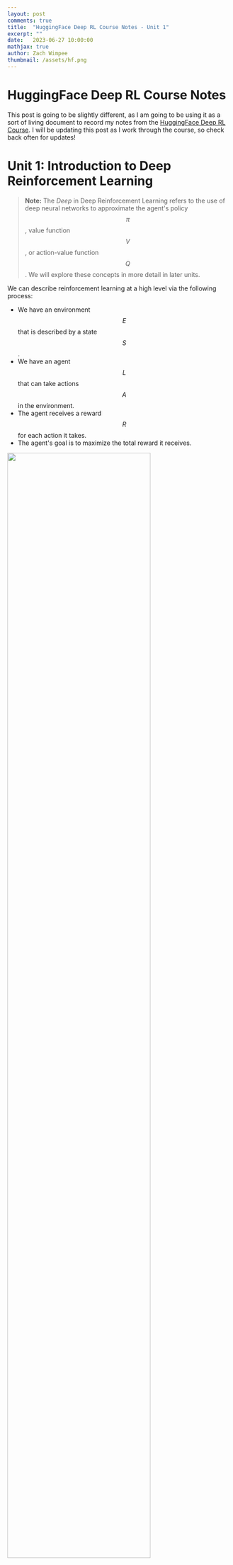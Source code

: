 ```yaml
---
layout: post
comments: true
title:  "HuggingFace Deep RL Course Notes - Unit 1"
excerpt: ""
date:   2023-06-27 10:00:00
mathjax: true
author: Zach Wimpee
thumbnail: /assets/hf.png
---
```


# HuggingFace Deep RL Course Notes
This post is going to be slightly different, as I am going to be using it as a sort of living document to record my notes from the [HuggingFace Deep RL Course](https://huggingface.co/course/chapter1). I will be updating this post as I work through the course, so check back often for updates!

# Unit 1: Introduction to Deep Reinforcement Learning

> **Note:** The *Deep* in Deep Reinforcement Learning refers to the use of deep neural networks to approximate the agent's policy $$ \pi$$ , value function $$ V$$ , or action-value function $$ Q$$ . We will explore these concepts in more detail in later units.

We can describe reinforcement learning at a high level via the following process:
- We have an environment $$ E$$ that is described by a state $$ S$$ .
- We have an agent $$ L$$ that can take actions $$ A$$ in the environment.
- The agent receives a reward $$ R$$ for each action it takes.
- The agent's goal is to maximize the total reward it receives.

<div class="imgcap_noborder">
<img src="/assets/rl-process.jpg" width="80%">
</div>


More formally, we can say that an agent first receives an observation $$ s_0$$  from the environment. The agent then takes an action $$ a_0$$  based on the observation $$ s_0$$ . The environment then transitions to a new state $$ s_1$$ and returns a reward $$ r_1$$ to the agent. This process repeats until the agent reaches a terminal state.

We can further formalize this even further with the following definitions:

## Definitions

### Environment
An environment $$ E$$  is .

It can be described by a by a state $$ s_t$$ at time $$ t$$ :

$$ 
s_t \in S
$$ 

### Agent
An agent $$ L$$ is an entity that exists within and interacts with the environment $$ E $$ . Roughly speaking, the agent $$ L$$ is the entity that is trying to solve the RL problem. The agent $$ L$$ is described by a policy $$ \pi$$ and takes actions $$ a_t$$ in the environment $$ E$$. 

More formally, the agent is described by a policy $$ \pi$$ that maps states to actions:

$$ 
L: S \rightarrow A
$$ 

That is, given some observation about the current state $$ s_t$$ , the agent $$ L$$ will return an action $$ a_t$$ . This choice is determined by the agent's policy $$ \pi$$ .


### Policy
A policy $$ \pi$$ is a function that maps states to actions:

$$ 
\pi: S \rightarrow A
$$ 

That is, given some observation about the current state $$ s_t$$ , the policy $$ \pi$$ will return an action $$ a_t$$ . This choice is determined by the agent's policy $$ \pi$$ .

<div class="imgcap_noborder">
<img src="/assets/policy.jpg" width="80%">
</div>

### Reward
A reward$$ r_t$$ is a scalar value that the agent receives after taking an action $$ a_t$$ :

$$ 
r_t \in R
$$ 

That is, given some action $$ a_t$$ , the agent $$ L$$ will receive a reward $$ r_t$$ from the environment $$ E$$ .

### Return
The return $$ R_t$$ is the sum of the rewards that the agent receives after taking an action $$ a_t$$ :

$$ 
R_t = r_t + r_{t+1} + r_{t+2} + \cdots
$$ 

That is, given some action $$ a_t$$ , the agent $$ L$$ will receive a reward $$ r_t$$ from the environment $$ E$$ . The agent will then take another action $$ a_{t+1}$$ and receive a reward $$ r_{t+1}$$ from the environment $$ E$$ . This process repeats until the agent reaches a terminal state. The return at a given time $$ R_t$$ is the sum of all of these rewards up to that point.

### Discounted Return
The discounted return $$ G_t$$  is the sum of the rewards that the agent receives after taking an action $$ a_t$$ , but with each reward discounted by a factor $$ \gamma$$ :

$$ 
G_t = r_t + \gamma r_{t+1} + \gamma^2 r_{t+2} + \cdots
$$ 

That is, given some action $$ a_t$$ , the agent $$ L$$ will receive a reward $$ r_t$$ from the environment $$ E$$ . The agent will then take another action $$ a_{t+1}$$ and receive a reward $$ r_{t+1}$$ from the environment $$ E$$ . This process repeats until the agent reaches a terminal state. The return at a given time $$ R_t$$ is the sum of all of these rewards up to that point, but with each reward discounted by a factor $$ \gamma$$ . This ensures that the more highly probable, early rewards are weighted more heavily than the less probable, later rewards, with respect to the final total return.

This idea is a little bit tricky, so we can take a look at the following figure to get a better intuition for why this needs to be done:

<div class="imgcap_noborder">
<img src="/assets/rewards_3.jpg" width="80%">
</div>

In this figure, we see that our agent (the mouse) has an advesary (the cat). The cat is intially positioned in the top left corner of the grid, and the mouse is positioned in the bottom middle tile. The mouse's goal is to maximize the amount of cheese it can eat over a given interval before one of the following two events occur:

- The mouse eats all of the cheese
- The cat eats the mouse

The cheese positioned closer to the mouse will need to be weighted higher than the cheese further away, because otherwise our policy might end up causing our agent to get eaten by the cat. This is because the agent will be more likely to get eaten by the cat than it is to eat the cheese further away. This is why we need to discount the rewards that are further away from the agent.

## RL-Problem: Finding the Optimal Policy
We can now describe the RL problem as finding the optimal policy $$ \pi^*$$ that maximizes the return $$ R_t$$ :

$$ 
\pi^* = \underset{\pi}{\text{argmax}} \sum_{t=0}^{\infty} R_t
$$ 

There are two main approaches to solving this problem:
- Value-based methods
- Policy-based methods

<div class="imgcap_noborder">
<img src="/assets/two-approaches.jpg" width="80%">
</div>

### Value-Based Methods
Value-based methods attempt to find the optimal policy $$ \pi^*$$ by finding the optimal value function $$ V^*$$ :

$$ 
V^* = \underset{\pi}{\text{argmax}} \sum_{t=0}^{\infty} R_t
$$ 

We will explore value-based methods in more detail in the next chapter.

### Policy-Based Methods
Policy-based methods attempt to find the optimal policy $$ \pi^*$$ directly:

$$ 
\pi^* = \underset{\pi}{\text{argmax}} \sum_{t=0}^{\infty} R_t
$$ 

We will explore policy-based methods in more detail in later chapters, but for now we can say that policy-based methods  have become increasingly popular in recent years given the advancements in deep learning algorithms and capabilities empowered by powerful GPUs, but for this course we are going to start with the foundations via value-based methods and work towards policy-based methods once we have a better grasp on the fundamentals.


## Summary
Returning back to what we introduced at the beginning of this unit, we can describe reinforcement learning as the following process:
- We have an environment $$ E$$ that is described by a state $$ S$$ .
- We have an agent $$ L$$ that can take actions $$ A$$ in the environment.
- The agent receives a reward$$ R$$ for each action it takes, along with an observation about the new state.

We can state the goal of the agent as maximizing the total reward it receives.

That is, the agent's goal is to maximize the return $$ R_t$$ :

$$ 
R_t = r_t + r_{t+1} + r_{t+2} + \cdots
$$ 

Therefore *our* goal will be to find the optimal polciy $$ \pi^*$$ that maximizes the return $$ R_t$$ :

$$ 
\pi^* = \underset{\pi}{\text{argmax}} \sum_{t=0}^{\infty} R_t
$$ 

We can solve this problem using either value-based methods or policy-based methods.

In the next unit, we will explore value-based methods in more detail through the use of Q-Learning, a popular value-based method for solving RL problems.

#### References
- [1][HuggingFace Deep RL Course](https://huggingface.co/course/chapter1)
